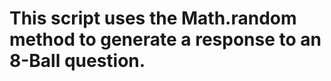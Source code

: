 <!DOCTYPE html>
<html>
<body>
  <h1>This script uses the Math.random method to generate a response to an 8-Ball question.</h1>
  
</body>
</html>
<h1> </h1>
